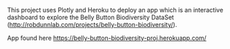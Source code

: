 This project uses Plotly and Heroku to deploy an app which is an interactive dashboard to explore the Belly Button Biodiversity DataSet (http://robdunnlab.com/projects/belly-button-biodiversity/).

App found here
https://belly-button-biodiversity-proj.herokuapp.com/
